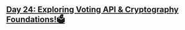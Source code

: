 ## [Day 24: Exploring Voting API & Cryptography Foundations!🗳️](https://www.linkedin.com/pulse/day-24-exploring-voting-api-cryptography-foundations-zthwf/?trackingId=VsRGUDyoN7rFmw%2BN2VRFUw%3D%3D)
